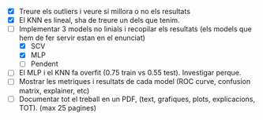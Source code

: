 * [X] Treure els outliers i veure si millora o no els resultats
* [X] El KNN es lineal, sha de treure un dels que tenim. 
* [ ] Implementar 3 models no linials i recopilar els resultats (els models que hem de fer servir estan en el enunciat)
    * [X] SCV
    * [X] MLP
    * [ ] Pendent
* [ ] El MLP i el KNN fa overfit (0.75 train vs 0.55 test). Investigar perque.
* [ ] Mostrar les metriques i resultats de cada model (ROC curve, confusion matrix, explainer, etc)
* [ ] Documentar tot el treball en un PDF, (text, grafiques, plots, explicacions, TOT). (max 25 pagines)